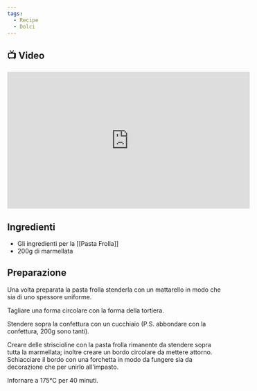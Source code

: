 ```yaml
---
tags:
  - Recipe
  - Dolci
---
```

## 📺 Video

<div class="iframe-container">
  <iframe width="560" height="315" src="https://www.youtube.com/embed/Z-denKPM64E&t" title="YouTube video player" frameborder="0" allow="accelerometer; autoplay; clipboard-write; encrypted-media; gyroscope; picture-in-picture" allowfullscreen></iframe>
</div>

## Ingredienti
* Gli ingredienti per la [[Pasta Frolla]]
* 200g di marmellata

## Preparazione
Una volta preparata la pasta frolla stenderla con un mattarello in modo che sia di uno spessore uniforme.

Tagliare una forma circolare con la forma della tortiera.

Stendere sopra la confettura con un cucchiaio (P.S. abbondare con la confettura, 200g sono tanti).

Creare delle striscioline con la pasta frolla rimanente da stendere sopra tutta la marmellata; inoltre creare un bordo circolare da mettere attorno.
Schiacciare il bordo con una forchetta in modo da fungere sia da decorazione che per unirlo all'impasto.

Infornare a 175°C per 40 minuti.